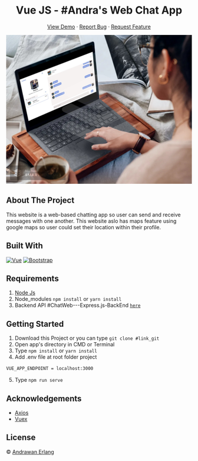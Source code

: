 <h1 align='center'>Vue JS - #Andra's Web Chat App</h1>
  <p align="center">
    <a href="link_deploy">View Demo</a>
    ·
    <a href="https://github.com/andrawanerlang1/ChatWeb---Vue.js-FrontEnd/issues">Report Bug</a>
    ·
    <a href="https://github.com/andrawanerlang1/ChatWeb---Vue.js-FrontEnd/pulls">Request Feature</a>
  </p>

![Image Banner](https://raw.githubusercontent.com/andrawanerlang1/ChatWeb---Vue.js-FrontEnd/master/webchat.jpg)

## About The Project

This website is a web-based chatting app so user can send and receive messages with one another. This website aslo has maps feature using google maps so user could set their location within their profile.

## Built With

[![Vue](https://img.shields.io/badge/Vue-v2.6.11-green)](https://github.com/vuejs/vue)
[![Bootstrap](https://img.shields.io/badge/Bootstrap-v4.5.x-blue)](https://github.com/bootstrap-vue/bootstrap-vue)

## Requirements

1. <a href="https://nodejs.org/en/download/">Node Js</a>
2. Node_modules `npm install` or `yarn install`
3. Backend API #ChatWeb---Express.js-BackEnd [`here`](https://github.com/andrawanerlang1/ChatWeb---Express.js-BackEnd)

## Getting Started

1. Download this Project or you can type `git clone #link_git`
2. Open app's directory in CMD or Terminal
3. Type `npm install` or `yarn install`
4. Add .env file at root folder project

```sh
VUE_APP_ENDPOINT = localhost:3000
```

5. Type `npm run serve`

## Acknowledgements

- [Axios](https://www.npmjs.com/package/axios)
- [Vuex](https://vuex.vuejs.org/)

## License

© [Andrawan Erlang](https://github.com/andrawanerlang1/)
